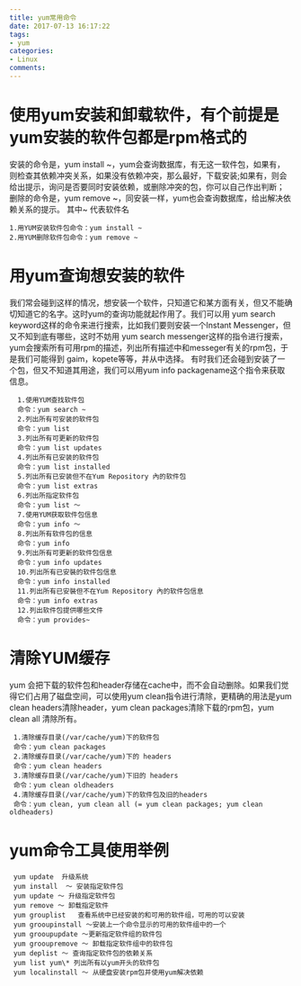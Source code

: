 ```yaml
---
title: yum常用命令
date: 2017-07-13 16:17:22
tags:
- yum
categories:
- Linux
comments:
---
```


# 使用yum安装和卸载软件，有个前提是yum安装的软件包都是rpm格式的
安装的命令是，yum install ~，yum会查询数据库，有无这一软件包，如果有，则检查其依赖冲突关系，如果没有依赖冲突，那么最好，下载安装;如果有，则会给出提示，询问是否要同时安装依赖，或删除冲突的包，你可以自己作出判断；
删除的命令是，yum remove ~，同安装一样，yum也会查询数据库，给出解决依赖关系的提示。
其中~ 代表软件名

    1.用YUM安装软件包命令：yum install ~
    2.用YUM删除软件包命令：yum remove ~

# 用yum查询想安装的软件
我们常会碰到这样的情况，想安装一个软件，只知道它和某方面有关，但又不能确切知道它的名字。这时yum的查询功能就起作用了。我们可以用 yum search keyword这样的命令来进行搜索，比如我们要则安装一个Instant Messenger，但又不知到底有哪些，这时不妨用 yum search messenger这样的指令进行搜索，yum会搜索所有可用rpm的描述，列出所有描述中和messeger有关的rpm包，于是我们可能得到 gaim，kopete等等，并从中选择。
有时我们还会碰到安装了一个包，但又不知道其用途，我们可以用yum info packagename这个指令来获取信息。

      1.使用YUM查找软件包
      命令：yum search ~
      2.列出所有可安装的软件包
      命令：yum list
      3.列出所有可更新的软件包
      命令：yum list updates
      4.列出所有已安装的软件包
      命令：yum list installed
      5.列出所有已安装但不在Yum Repository 內的软件包
      命令：yum list extras
      6.列出所指定软件包
      命令：yum list ～
      7.使用YUM获取软件包信息
      命令：yum info ～
      8.列出所有软件包的信息
      命令：yum info
      9.列出所有可更新的软件包信息
      命令：yum info updates
      10.列出所有已安裝的软件包信息
      命令：yum info installed
      11.列出所有已安裝但不在Yum Repository 內的软件包信息
      命令：yum info extras
      12.列出软件包提供哪些文件
      命令：yum provides~
# 清除YUM缓存
yum 会把下载的软件包和header存储在cache中，而不会自动删除。如果我们觉得它们占用了磁盘空间，可以使用yum clean指令进行清除，更精确的用法是yum clean headers清除header，yum clean packages清除下载的rpm包，yum clean all 清除所有。

     1.清除缓存目录(/var/cache/yum)下的软件包
     命令：yum clean packages
     2.清除缓存目录(/var/cache/yum)下的 headers
     命令：yum clean headers
     3.清除缓存目录(/var/cache/yum)下旧的 headers
     命令：yum clean oldheaders
     4.清除缓存目录(/var/cache/yum)下的软件包及旧的headers
     命令：yum clean, yum clean all (= yum clean packages; yum clean oldheaders)
# yum命令工具使用举例
     yum update  升级系统
     yum install  ～ 安装指定软件包
     yum update ～ 升级指定软件包
     yum remove ～ 卸载指定软件
     yum grouplist   查看系统中已经安装的和可用的软件组，可用的可以安装
     yum grooupinstall ～安装上一个命令显示的可用的软件组中的一个
     yum grooupupdate ～更新指定软件组的软件包
     yum grooupremove ～ 卸载指定软件组中的软件包
     yum deplist ～ 查询指定软件包的依赖关系
     yum list yum\* 列出所有以yum开头的软件包
     yum localinstall ～ 从硬盘安装rpm包并使用yum解决依赖
